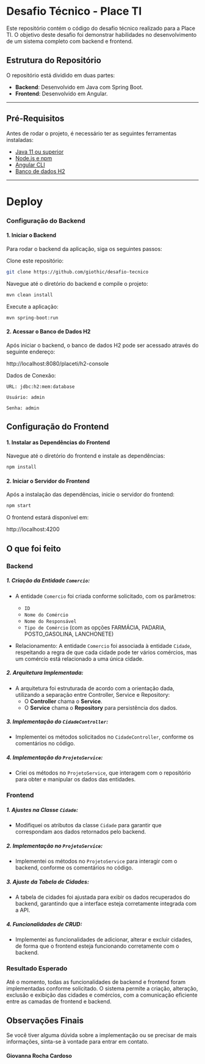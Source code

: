 # Desafio Técnico - Place TI

Este repositório contém o código do desafio técnico realizado para a Place TI. O objetivo deste desafio foi demonstrar habilidades no desenvolvimento de um sistema completo com backend e frontend.

## Estrutura do Repositório

O repositório está dividido em duas partes:

- **Backend**: Desenvolvido em Java com Spring Boot.
- **Frontend**: Desenvolvido em Angular.

---

## Pré-Requisitos

Antes de rodar o projeto, é necessário ter as seguintes ferramentas instaladas:

- [Java 11 ou superior](https://adoptopenjdk.net/)
- [Node.js e npm](https://nodejs.org/)
- [Angular CLI](https://angular.io/cli)
- [Banco de dados H2](https://www.h2database.com/html/main.html)

---
# Deploy

### Configuração do Backend

#### 1. Iniciar o Backend

Para rodar o backend da aplicação, siga os seguintes passos:


Clone este repositório:

   ```bash
   git clone https://github.com/giothic/desafio-tecnico
   ```
   
Navegue até o diretório do backend e compile o projeto:

   ```bash
   mvn clean install
   ```
Execute a aplicação:

   ```bash
   mvn spring-boot:run
   ```

#### 2. Acessar o Banco de Dados H2

Após iniciar o backend, o banco de dados H2 pode ser acessado através do seguinte endereço:

http://localhost:8080/placeti/h2-console

Dados de Conexão:

    URL: jdbc:h2:mem:database

    Usuário: admin

    Senha: admin

## Configuração do Frontend
#### 1. Instalar as Dependências do Frontend

Navegue até o diretório do frontend e instale as dependências:

```bash
npm install
```
#### 2. Iniciar o Servidor do Frontend
Após a instalação das dependências, inicie o servidor do frontend:

```bash
npm start
```
O frontend estará disponível em:

http://localhost:4200
## O que foi feito

### Backend

##### 1. **Criação da Entidade `Comercio`:**
   - A entidade `Comercio` foi criada conforme solicitado, com os parâmetros:
     - `ID`
     - `Nome do Comércio`
     - `Nome do Responsável`
     - `Tipo de Comércio` (com as opções FARMÁCIA, PADARIA, POSTO_GASOLINA, LANCHONETE)
   
   - Relacionamento: A entidade `Comercio` foi associada à entidade `Cidade`, respeitando a regra de que cada cidade pode ter vários comércios, mas um comércio está relacionado a uma única cidade.

##### 2. **Arquitetura Implementada:**
   - A arquitetura foi estruturada de acordo com a orientação dada, utilizando a separação entre Controller, Service e Repository:
     - O **Controller** chama o **Service**.
     - O **Service** chama o **Repository** para persistência dos dados.

##### 3. **Implementação do `CidadeController`:**
   - Implementei os métodos solicitados no `CidadeController`, conforme os comentários no código.

##### 4. **Implementação do `ProjetoService`:**
   - Criei os métodos no `ProjetoService`, que interagem com o repositório para obter e manipular os dados das entidades.

### Frontend

##### 1. **Ajustes na Classe `Cidade`:**
   - Modifiquei os atributos da classe `Cidade` para garantir que correspondam aos dados retornados pelo backend.

##### 2. **Implementação no `ProjetoService`:**
   - Implementei os métodos no `ProjetoService` para interagir com o backend, conforme os comentários no código.

##### 3. **Ajuste da Tabela de Cidades:**
   - A tabela de cidades foi ajustada para exibir os dados recuperados do backend, garantindo que a interface esteja corretamente integrada com a API.

##### 4. **Funcionalidades de CRUD:**
   - Implementei as funcionalidades de adicionar, alterar e excluir cidades, de forma que o frontend esteja funcionando corretamente com o backend.



### Resultado Esperado

Até o momento, todas as funcionalidades de backend e frontend foram implementadas conforme solicitado. O sistema permite a criação, alteração, exclusão e exibição das cidades e comércios, com a comunicação eficiente entre as camadas de frontend e backend.





## Observações Finais

Se você tiver alguma dúvida sobre a implementação ou se precisar de mais informações, sinta-se à vontade para entrar em contato.


#### Giovanna Rocha Cardoso



